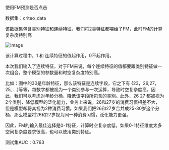 
使用FM预测是否点击

数据集：criteo_data

该数据集包含类别特征和连续特征，我们将2类特征都喂给了FM，此时FM的计算复杂度特别高

![image](https://user-images.githubusercontent.com/68730894/115354084-d5b92800-a1eb-11eb-8b68-9b7aa1d13c88.png)

该计算过程中，1 和 连续特征的值起作用，0不起作用。

本次我们输入了连续特征，对于FM来说，每个连续特征的值都要跟类别特征做一次组合，整个模型的参数量和时空复杂度特别高。

比如：图中的30是年龄特征，那么该特征是连续字段，它之下有 {23，26,27，25, ...}等等，每数字都被视为一个类别参与一次运算，导致时空复杂度高，因此，我们可以考虑对年龄分桶，降低该字段所包含的类别。此外，26 27 都被视为2个类别，降低模型的泛化能力，业务上来说，26和27岁的消费习惯相差不大，但是模型却将其视为2种消费习惯。如果我们把26和27岁合并成25-30岁这个分桶，那么模型将26和27岁视为同一种消费习惯，泛化能力更强。

因此，FM的输入最佳选择是0-1特征，计算时空复杂度低，如果0-1特征维度太多空间复杂度要求很高，也可以使用类别特征。

测试集AUC：0.763
